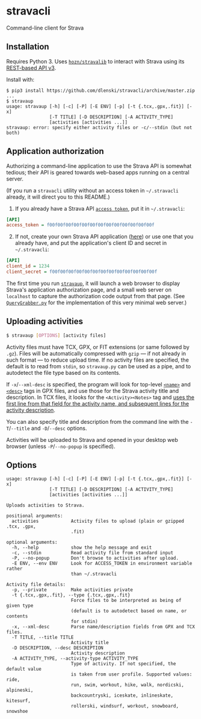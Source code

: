 # stravacli
Command-line client for Strava

## Installation

Requires Python 3. Uses [`hozn/stravalib`](//github.com/hozn/stravalib) to interact with Strava using its [REST-based API v3](//strava.github.io/api/v3).

Install with:

```
$ pip3 install https://github.com/dlenski/stravacli/archive/master.zip
...
$ stravaup
usage: stravaup [-h] [-c] [-P] [-E ENV] [-p] [-t {.tcx,.gpx,.fit}] [-x]
                [-T TITLE] [-D DESCRIPTION] [-A ACTIVITY_TYPE]
                [activities [activities ...]]
stravaup: error: specify either activity files or -c/--stdin (but not both)
```

## Application authorization

Authorizing a command-line application to use the Strava API is somewhat
tedious; their API is geared towards web-based apps running on a central
server.

(If you run a `stravacli` utility without an access token in `~/.stravacli`
already, it will direct you to this README.)

1. If you already have a Strava API [`access token`](//strava.github.io/api/v3/oauth/#post-token), put it in `~/.stravacli`:
```ini
[API]
access_token = f00f00f00f00f00f00f00f00f00f00f00f00f00f
```
2. If not, create your own Strava API application ([here](https://www.strava.com/settings/api)) or use one that you already
   have, and put the application's client ID and secret in `~/.stravacli`:
```ini
[API]
client_id = 1234
client_secret = f00f00f00f00f00f00f00f00f00f00f00f00f00f
```

  The first time you run [`stravaup`](#uploading-activities), it will launch a web
  browser to display Strava's application authorization page, and a
  small web server on `localhost` to capture the authorization code output
  from that page. (See [`QueryGrabber.py`](//github.com/dlenski/stravacli/blob/server/QueryGrabber.py)
  for the implementation of this very minimal web server.)

## Uploading activities

```bash
$ stravaup [OPTIONS] [activity files]
```

Activity files must have TCX, GPX, or FIT extensions (or same followed
by `.gz`). Files will be automatically compressed with `gzip` —
if not already in such format — to reduce upload time. If no
activity files are specified, the default is to read from `stdin`, so
`stravaup.py` can be used as a pipe, and to autodetect the file type
based on its contents.

If `-x`/`--xml-desc` is specified, the program will look for top-level
[`<name>`](//www.topografix.com/gpx_manual.asp#name) and
[`<desc>`](//www.topografix.com/gpx_manual.asp#desc) tags in GPX
files, and use those for the Strava activity title and description. In
TCX files, it looks for the `<Activity><Notes>` tag and [uses the first
line from that field for the activity name, and subsequent lines for
the activity description](//github.com/cpfair/tapiriik/issues/99).

You can also specify title and description from the command line with
the `-T`/`--title` and `-D`/`--desc` options.

Activities will be uploaded to Strava and opened in your desktop web
browser (unless `-P`/`--no-popup` is specified).

## Options

```
usage: stravaup [-h] [-c] [-P] [-E ENV] [-p] [-t {.tcx,.gpx,.fit}] [-x]
                [-T TITLE] [-D DESCRIPTION] [-A ACTIVITY_TYPE]
                [activities [activities ...]]

Uploads activities to Strava.

positional arguments:
  activities            Activity files to upload (plain or gzipped .tcx, .gpx,
                        .fit)

optional arguments:
  -h, --help            show the help message and exit
  -c, --stdin           Read activity file from standard input
  -P, --no-popup        Don't browse to activities after upload.
  -E ENV, --env ENV     Look for ACCESS_TOKEN in environment variable rather
                        than ~/.stravacli

Activity file details:
  -p, --private         Make activities private
  -t {.tcx,.gpx,.fit}, --type {.tcx,.gpx,.fit}
                        Force files to be interpreted as being of given type
                        (default is to autodetect based on name, or contents
                        for stdin)
  -x, --xml-desc        Parse name/description fields from GPX and TCX files.
  -T TITLE, --title TITLE
                        Activity title
  -D DESCRIPTION, --desc DESCRIPTION
                        Activity description
  -A ACTIVITY_TYPE, --activity-type ACTIVITY_TYPE
                        Type of activity. If not specified, the default value
                        is taken from user profile. Supported values: ride,
                        run, swim, workout, hike, walk, nordicski, alpineski,
                        backcountryski, iceskate, inlineskate, kitesurf,
                        rollerski, windsurf, workout, snowboard, snowshoe
```
